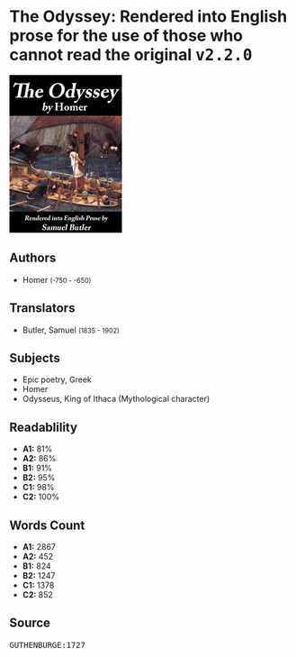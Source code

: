 # The Odyssey: Rendered into English prose for the use of those who cannot read the original <kbd>v2.2.0</kbd>

![](./cover.medium.jpg "")

## Authors


 - Homer <small>(-750 - -650)</small>

## Translators


 - Butler, Samuel <small>(1835 - 1902)</small>

## Subjects


 - Epic poetry, Greek
 - Homer
 - Odysseus, King of Ithaca (Mythological character)

## Readablility


 - **A1:** 81%
 - **A2:** 86%
 - **B1:** 91%
 - **B2:** 95%
 - **C1:** 98%
 - **C2:** 100%

## Words Count


 - **A1:** 2867
 - **A2:** 452
 - **B1:** 824
 - **B2:** 1247
 - **C1:** 1378
 - **C2:** 852

## Source


<kbd>GUTHENBURGE:1727</kbd>
